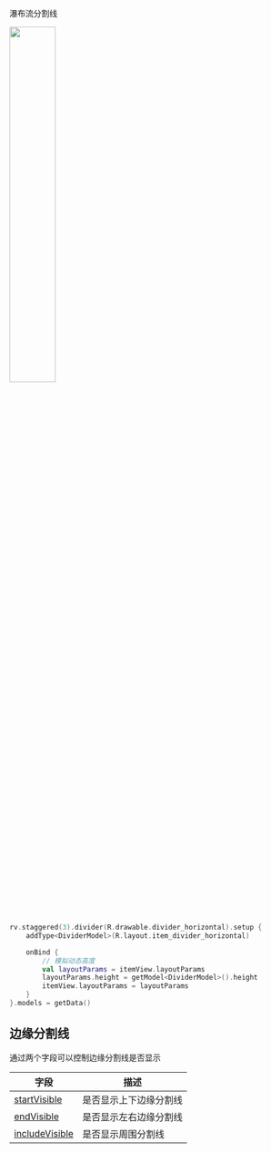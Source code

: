 瀑布流分割线

<img src="https://i.imgur.com/Xa5QKbA.png" width="40%"/>


```kotlin
rv.staggered(3).divider(R.drawable.divider_horizontal).setup {
    addType<DividerModel>(R.layout.item_divider_horizontal)

    onBind {
        // 模拟动态高度
        val layoutParams = itemView.layoutParams
        layoutParams.height = getModel<DividerModel>().height
        itemView.layoutParams = layoutParams
    }
}.models = getData()
```


## 边缘分割线

通过两个字段可以控制边缘分割线是否显示

| 字段 | 描述 |
|-|-|
| [startVisible](api/brv/com.drake.brv/-default-decoration/start-visible.md) | 是否显示上下边缘分割线 |
| [endVisible](api/brv/com.drake.brv/-default-decoration/end-visible.md) | 是否显示左右边缘分割线 |
| [includeVisible](api/brv/com.drake.brv/-default-decoration/include-visible.md) | 是否显示周围分割线 |